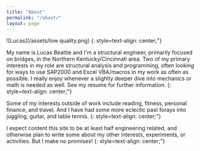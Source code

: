 ```yaml
---
title: "About"
permalink: "/about/"
layout: page
---
```

![Lucas](/assets/low quality.png)
{: style=text-align: center;"}

My name is Lucas Beattie and I'm a structural engineer, primarily focused on bridges, in the Northern Kentucky/Cincinnati area. Two of my primary interests in my role are structural analysis and programming, often looking for ways to use SAP2000 and Excel VBA/macros in my work as often as possible. I really enjoy whenever a slightly deeper dive into mechanics or math is needed as well. See my resume for further information.
{: style=text-align: center;"}

Some of my interests outside of work include reading, fitness, personal finance, and travel. And I have had some more eclectic past forays into juggling, guitar, and table tennis.
{: style=text-align: center;"}

I expect content this site to be at least half engineering related, and otherwise plan to write some about my other interests, experiments, or activities. But I make no promises!
{: style=text-align: center;"}
